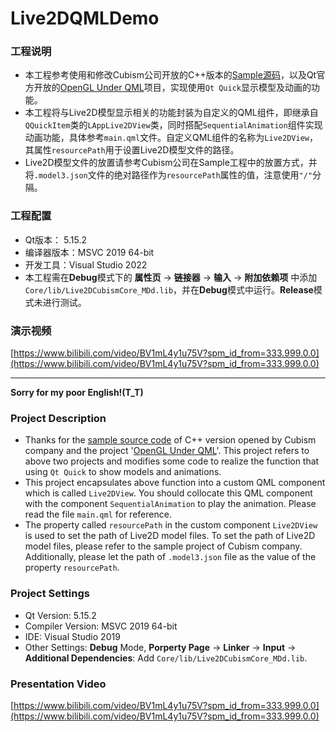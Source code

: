 # Live2DQMLDemo
### 工程说明
* 本工程参考使用和修改Cubism公司开放的C++版本的[Sample源码](https://github.com/Live2D/CubismNativeSamples)，以及Qt官方开放的[OpenGL Under QML](https://doc.qt.io/qt-5.15/qtquick-scenegraph-openglunderqml-example.html)项目，实现使用```Qt Quick```显示模型及动画的功能。
* 本工程将与Live2D模型显示相关的功能封装为自定义的QML组件，即继承自```QQuickItem```类的```LAppLive2DView```类，同时搭配```SequentialAnimation```组件实现动画功能，具体参考```main.qml```文件。自定义QML组件的名称为```Live2DView```，其属性```resourcePath```用于设置Live2D模型文件的路径。
* Live2D模型文件的放置请参考Cubism公司在Sample工程中的放置方式，并将```.model3.json```文件的绝对路径作为```resourcePath```属性的值，注意使用```"/"```分隔。
### 工程配置
* Qt版本： 5.15.2
* 编译器版本：MSVC 2019 64-bit
* 开发工具：Visual Studio 2022
* 本工程需在**Debug**模式下的 **属性页** -> **链接器** -> **输入** -> **附加依赖项** 中添加```Core/lib/Live2DCubismCore_MDd.lib```，并在**Debug**模式中运行。**Release**模式未进行测试。
### 演示视频
[https://www.bilibili.com/video/BV1mL4y1u75V?spm_id_from=333.999.0.0](https://www.bilibili.com/video/BV1mL4y1u75V?spm_id_from=333.999.0.0)

---
**Sorry for my poor English!(T_T)**
### Project Description
* Thanks for the [sample source code](https://github.com/Live2D/CubismNativeSamples) of C++ version opened by Cubism company and the project '[OpenGL Under QML](https://doc.qt.io/qt-5.15/qtquick-scenegraph-openglunderqml-example.html)'. This project refers to above two projects and modifies some code to realize the function that using ```Qt Quick``` to show models and animations.
* This project encapsulates above function into a custom QML component which is called ```Live2DView```. You should collocate this QML component with the component ```SequentialAnimation``` to play the animation. Please read the file ```main.qml``` for reference.
* The property called ```resourcePath``` in the custom component ```Live2DView``` is used to set the path of Live2D model files. To set the path of Live2D model files, please refer to the sample project of Cubism company. Additionally, please let the path of ```.model3.json``` file as the value of the property ```resourcePath```.
### Project Settings
* Qt Version: 5.15.2
* Compiler Version: MSVC 2019 64-bit
* IDE: Visual Studio 2019
* Other Settings: **Debug** Mode, **Porperty Page** -> **Linker** -> **Input** -> **Additional Dependencies**: Add ```Core/lib/Live2DCubismCore_MDd.lib```.
### Presentation Video
[https://www.bilibili.com/video/BV1mL4y1u75V?spm_id_from=333.999.0.0](https://www.bilibili.com/video/BV1mL4y1u75V?spm_id_from=333.999.0.0)
